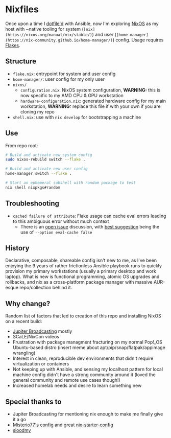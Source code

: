 # Nixfiles

Once upon a time I [dotfile'd](https://github.com/dailyherold/dotfiles) with Ansible, now I'm exploring [NixOS](https://nixos.org/learn/) as my host with ~native tooling for system (`[nix](https://nixos.org/manual/nix/stable/)`) and user (`[home-manager](https://nix-community.github.io/home-manager/)`) config. Usage requires [Flakes](https://nixos.wiki/wiki/Flakes).

## Structure

- `flake.nix`: entrypoint for system and user config
- `home-manager/`: user config for my only user
- `nixos/`
  - `configuration.nix`: NixOS system configuration, **WARNING:** this is now specific to my AMD CPU & GPU workstation
  - `hardware-configuration.nix`: generated hardware config for my main workstation, **WARNING:** replace this file if with your own if you are cloning my repo
- `shell.nix`: use with `nix develop` for bootstrapping a machine

## Use

From repo root:

```bash
# Build and activate new system config
sudo nixos-rebuild switch --flake .
```

```bash
# Build and activate new user config
home-manager switch --flake .
```

```bash
# Start an ephemeral subshell with random package to test
nix shell nixpkgs#random
```

## Troubleshooting

- `cached failure of attribute`: Flake usage can cache eval errors leading to this ambiguous error without much context
  - There is an [open issue](https://github.com/NixOS/nix/issues/3872) discussion, with [best suggestion](https://github.com/NixOS/nix/issues/3872#issuecomment-1637052258) being the use of `--option eval-cache false`

## History

Declarative, composable, shareable config isn't new to me, as I've been enjoying the 9 years of rather frictionless Ansible playbook runs to quickly provision my primary workstations (usually a primary desktop and work laptop). What is new is functional programming, atomic OS upgrades and rollbacks, and nix as a cross-platform package manager with massive AUR-esque repo/collection behind it.

## Why change?

Random list of factors that led to creation of this repo and installing NixOS on a recent build:
- [Jupiter Broadcasting](https://www.jupiterbroadcasting.com/) mostly
- SCaLE/NixCon videos
- Frustration with package managment fracturing on my normal Pop!\_OS Ubuntu-based distro (insert meme about apt/pip/snap/flatpak/appimage wrangling)
- Interest in clean, reproducible dev environments that didn't require virtualization or containers
- Not keeping up with Ansible, and sensing my localhost pattern for local machine config didn't have a strong community around it (loved the general community and remote use cases though!)
- Increased homelab needs and desire to learn something new

## Special thanks to

- Jupiter Broadcasting for mentioning nix enough to make me finally give it a go
- [Misterio77's config](https://github.com/Misterio77/nix-config) and great [nix-starter-config](https://github.com/Misterio77/nix-starter-configs)
- [sioodmy](https://github.com/sioodmy/dotfiles)

